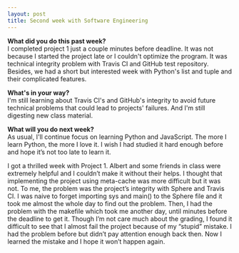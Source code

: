 ```yaml
---
layout: post
title: Second week with Software Engineering
---
```


<b>What did you do this past week?</b><br>
I completed project 1 just a couple minutes before deadline. It was not because I started the project late or I couldn't optimize the program. It was technical integrity problem with Travis CI and GitHub test repository. Besides, we had a short but interested week with Python's list and tuple and their complicated features.

<b>What's in your way?</b><br>
I'm still learning about Travis CI's and GitHub's integrity to avoid future technical problems that could lead to projects' failures. And I'm still digesting new class material.

<b>What will you do next week?</b><br>
As usual, I'll continue focus on learning Python and JavaScript. The more I learn Python, the more I love it. I wish I had studied it hard enough before and hope it’s not too late to learn it.

I got a thrilled week with Project 1. Albert and some friends in class were extremely helpful and I couldn’t make it without their helps. I thought that implementing the project using meta-cache was more difficult but it was not. To me, the problem was the project’s integrity with Sphere and Travis CI. I was naive to forget importing sys and main() to the Sphere file and it took me almost the whole day to find out the problem. Then, I had the problem with the makefile which took me another day, until minutes before the deadline to get it. Though I’m not care much about the grading, I found it difficult to see that I almost fail the project because of my “stupid” mistake. I had the problem before but didn’t pay attention enough back then. Now I learned the mistake and I hope it won’t happen again.
